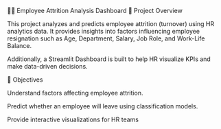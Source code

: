 👨‍💼 Employee Attrition Analysis Dashboard
📌 Project Overview

This project analyzes and predicts employee attrition (turnover) using HR analytics data.
It provides insights into factors influencing employee resignation such as Age, Department, Salary, Job Role, and Work-Life Balance.

Additionally, a Streamlit Dashboard is built to help HR visualize KPIs and make data-driven decisions.

🎯 Objectives

Understand factors affecting employee attrition.

Predict whether an employee will leave using classification models.

Provide interactive visualizations for HR teams

